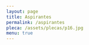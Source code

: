 ```yaml
---
layout: page
title: Aspirantes
permalink: /aspirantes
pleca: /assets/plecas/p16.jpg
menu: true
---
```


